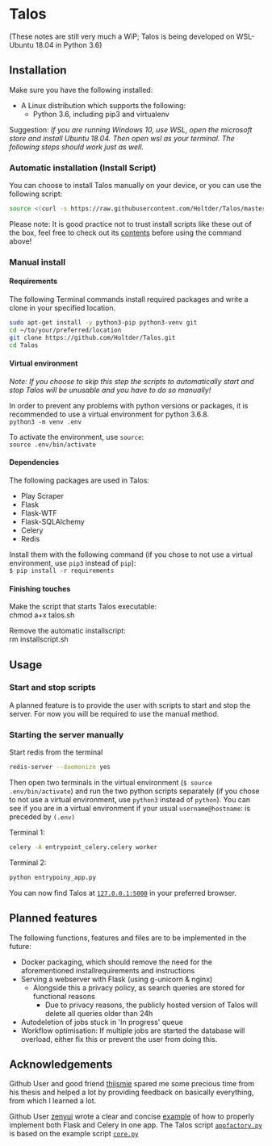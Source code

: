# Talos

(These notes are still very much a WiP; Talos is being developed on WSL-Ubuntu 18.04 in Python 3.6)

## Installation

Make sure you have the following installed:

* A Linux distribution which supports the following:
  * Python 3.6, including pip3 and virtualenv

Suggestion: *If you are running Windows 10, use WSL, open the microsoft store and install Ubuntu 18.04. Then open wsl as your terminal. The following steps should work just as well.*

### Automatic installation (Install Script)

You can choose to install Talos manually on your device, or you can use the following script:

```bash
source <(curl -s https://raw.githubusercontent.com/Holtder/Talos/master/installtalos.sh)
```

Please note: It is good practice not to trust install scripts like these out of the box, feel free to check out its [contents](https://github.com/Holtder/Talos/blob/master/installtalos.sh) before using the command above!

### Manual install

#### Requirements

The following Terminal commands install required packages and write a clone in your specified location.

```bash
sudo apt-get install -y python3-pip python3-venv git
cd ~/to/your/preferred/location
git clone https://github.com/Holtder/Talos.git
cd Talos
```

#### Virtual environment

*Note: If you choose to skip this step the scripts to automatically start and stop Talos will be unusable and you have to do so manually!*

In order to prevent any problems with python versions or packages, it is recommended to use a virtual environment for python 3.6.8.\
`python3 -m venv .env`

To activate the environment, use `source`:\
`source .env/bin/activate`

#### Dependencies

The following packages are used in Talos:

* Play Scraper
* Flask
* Flask-WTF
* Flask-SQLAlchemy
* Celery
* Redis

Install them with the following command (if you chose to not use  a virtual environment, use `pip3` instead of `pip`):\
`$ pip install -r requirements`

#### Finishing touches

Make the script that starts Talos executable:\
chmod a+x talos.sh

Remove the automatic installscript:\
rm installscript.sh

## Usage

### Start and stop scripts

A planned feature is to provide the user with scripts to start and stop the server. For now you will be required to use the manual method.

### Starting the server manually

Start redis from the terminal

```bash
redis-server --daemonize yes
```
  
Then open two terminals in the virtual environment (`$ source .env/bin/activate`) and run the two python scripts separately (if you chose to not use  a virtual environment, use `python3` instead of `python`). You can see if you are in a virtual environment if your usual `username@hostname`: is preceded by `(.env)`

Terminal 1:

```bash
celery -A entrypoint_celery.celery worker
```

Terminal 2:

```bash
python entrypoiny_app.py
```

You can now find Talos at [`127.0.0.1:5000`](http://127.0.0.1:5000) in your preferred browser.

## Planned features

The following functions, features and files are to be implemented in the future:

* Docker packaging, which should remove the need for the aforementioned installrequirements and instructions
* Serving a webserver with Flask (using g-unicorn & nginx)
  * Alongside this a privacy policy, as search queries are stored for functional reasons
    * Due to privacy reasons, the publicly hosted version of Talos will delete all queries older than 24h
* Autodeletion of jobs stuck in 'In progress' queue
* Workflow optimisation: If multiple jobs are started the database will overload, either fix this or prevent the user from doing this.

## Acknowledgements

Github User and good friend [thijsmie](https://github.com/thijsmie) spared me some precious time from his thesis and helped a lot by providing feedback on basically everything, from which I learned a lot.

Github User [zenyui](https://https://github.com/zenyui) wrote a clear and concise [example](https://github.com/zenyui/celery-flask-factory) of how to properly implement both Flask and Celery in one app.
The Talos script [`appfactory.py`](https://github.com/Holtder/Talos/blob/master/talos/appfactory.py) is based on the example script [`core.py`](https://github.com/zenyui/celery-flask-factory/blob/master/server/core.py)
